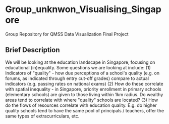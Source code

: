 # Group_unknwon_Visualising_Singapore
Group Repository for QMSS Data Visualization Final Project

## Brief Description

We will be looking at the education landscape in Singapore, focusing on educational (in)equality. Some questions we are looking at include:
(1) Indicators of "quality" - how due perceptions of a school's quality (e.g. on forums, as indicated through entry cut-off grades) compare to actual indicators (e.g. passing rates on national exams)
(2) How do these correlate with spatial inequality - in Singapore, priority enrollment in primary schools (elementary schools) are given to those living within 1km radius. Do wealthy areas tend to correlate with where "quality" schools are located?
(3) How do the flows of resources correlate with education quality. E.g. do higher quality schools tend to have the same pool of principals / teachers, offer the same types of extracurriculars, etc.
 